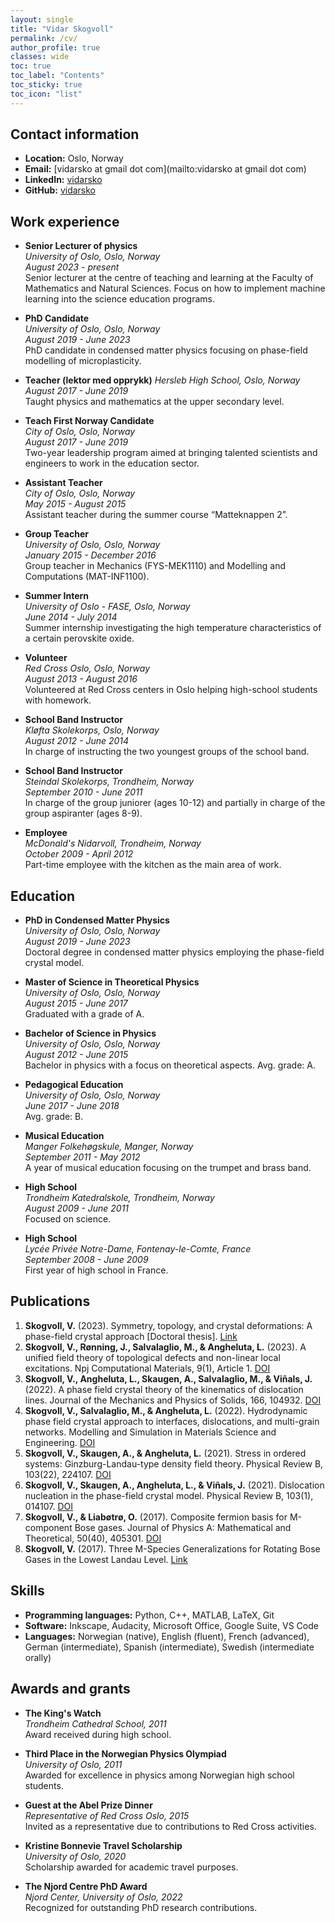 ```yaml
---
layout: single
title: "Vidar Skogvoll"
permalink: /cv/
author_profile: true
classes: wide
toc: true
toc_label: "Contents"
toc_sticky: true
toc_icon: "list"
---
```


## Contact information

- **Location:** Oslo, Norway
- **Email:** [vidarsko at gmail dot com](mailto:vidarsko at gmail dot com)
- **LinkedIn:** [vidarsko](https://www.linkedin.com/in/vidarsko/)
- **GitHub:** [vidarsko](https://github.com/vidarsko)

## Work experience

- **Senior Lecturer of physics**  
  *University of Oslo, Oslo, Norway*  
  *August 2023 - present*  
  Senior lecturer at the centre of teaching and learning at the Faculty of Mathematics and Natural Sciences.
  Focus on how to implement machine learning into the science education programs.

- **PhD Candidate**  
  *University of Oslo, Oslo, Norway*  
  *August 2019 - June 2023*  
  PhD candidate in condensed matter physics focusing on phase-field modelling of microplasticity.

- **Teacher (lektor med opprykk)**
  *Hersleb High School, Oslo, Norway*
  *August 2017 - June 2019*  
  Taught physics and mathematics at the upper secondary level.

- **Teach First Norway Candidate**  
  *City of Oslo, Oslo, Norway*  
  *August 2017 - June 2019*  
  Two-year leadership program aimed at bringing talented scientists and engineers to work in the education sector.

- **Assistant Teacher**  
  *City of Oslo, Oslo, Norway*  
  *May 2015 - August 2015*  
  Assistant teacher during the summer course “Matteknappen 2”.

- **Group Teacher**  
  *University of Oslo, Oslo, Norway*  
  *January 2015 - December 2016*  
  Group teacher in Mechanics (FYS-MEK1110) and Modelling and Computations (MAT-INF1100).

- **Summer Intern**  
  *University of Oslo - FASE, Oslo, Norway*  
  *June 2014 - July 2014*  
  Summer internship investigating the high temperature characteristics of a certain perovskite oxide.

- **Volunteer**  
  *Red Cross Oslo, Oslo, Norway*  
  *August 2013 - August 2016*  
  Volunteered at Red Cross centers in Oslo helping high-school students with homework.

- **School Band Instructor**  
  *Kløfta Skolekorps, Oslo, Norway*  
  *August 2012 - June 2014*  
  In charge of instructing the two youngest groups of the school band.

- **School Band Instructor**  
  *Steindal Skolekorps, Trondheim, Norway*  
  *September 2010 - June 2011*  
  In charge of the group juniorer (ages 10-12) and partially in charge of the group aspiranter (ages 8-9).

- **Employee**  
  *McDonald's Nidarvoll, Trondheim, Norway*  
  *October 2009 - April 2012*  
  Part-time employee with the kitchen as the main area of work.

## Education

- **PhD in Condensed Matter Physics**  
  *University of Oslo, Oslo, Norway*  
  *August 2019 - June 2023*  
  Doctoral degree in condensed matter physics employing the phase-field crystal model.

- **Master of Science in Theoretical Physics**  
  *University of Oslo, Oslo, Norway*  
  *August 2015 - June 2017*  
  Graduated with a grade of A.

- **Bachelor of Science in Physics**  
  *University of Oslo, Oslo, Norway*  
  *August 2012 - June 2015*  
  Bachelor in physics with a focus on theoretical aspects. Avg. grade: A.

- **Pedagogical Education**  
  *University of Oslo, Oslo, Norway*  
  *June 2017 - June 2018*  
  Avg. grade: B.

- **Musical Education**  
  *Manger Folkehøgskule, Manger, Norway*  
  *September 2011 - May 2012*  
  A year of musical education focusing on the trumpet and brass band.

- **High School**  
  *Trondheim Katedralskole, Trondheim, Norway*  
  *August 2009 - June 2011*  
  Focused on science.

- **High School**  
  *Lycée Privée Notre-Dame, Fontenay-le-Comte, France*  
  *September 2008 - June 2009*  
  First year of high school in France.


## Publications

1. **Skogvoll, V.** (2023). Symmetry, topology, and crystal deformations: A phase-field crystal approach [Doctoral thesis]. [Link](https://www.duo.uio.no/handle/10852/102731)
2. **Skogvoll, V., Rønning, J., Salvalaglio, M., & Angheluta, L.** (2023). A unified field theory of topological defects and non-linear local excitations. Npj Computational Materials, 9(1), Article 1. [DOI](https://doi.org/10.1038/s41524-023-01077-6)
3. **Skogvoll, V., Angheluta, L., Skaugen, A., Salvalaglio, M., & Viñals, J.** (2022). A phase field crystal theory of the kinematics of dislocation lines. Journal of the Mechanics and Physics of Solids, 166, 104932. [DOI](https://doi.org/10.1016/j.jmps.2022.104932)
4. **Skogvoll, V., Salvalaglio, M., & Angheluta, L.** (2022). Hydrodynamic phase field crystal approach to interfaces, dislocations, and multi-grain networks. Modelling and Simulation in Materials Science and Engineering. [DOI](https://doi.org/10.1088/1361-651X/ac9493)
5. **Skogvoll, V., Skaugen, A., & Angheluta, L.** (2021). Stress in ordered systems: Ginzburg-Landau-type density field theory. Physical Review B, 103(22), 224107. [DOI](https://doi.org/10.1103/PhysRevB.103.224107)
6. **Skogvoll, V., Skaugen, A., Angheluta, L., & Viñals, J.** (2021). Dislocation nucleation in the phase-field crystal model. Physical Review B, 103(1), 014107. [DOI](https://doi.org/10.1103/PhysRevB.103.014107)
7. **Skogvoll, V., & Liabøtrø, O.** (2017). Composite fermion basis for M-component Bose gases. Journal of Physics A: Mathematical and Theoretical, 50(40), 405301. [DOI](https://doi.org/10.1088/1751-8121/aa85f7)
8. **Skogvoll, V.** (2017). Three M-Species Generalizations for Rotating Bose Gases in the Lowest Landau Level. [Link](https://www.duo.uio.no/handle/10852/57548)



## Skills

- **Programming languages:** Python, C++, MATLAB, LaTeX, Git
- **Software:** Inkscape, Audacity, Microsoft Office, Google Suite, VS Code
- **Languages:** Norwegian (native), English (fluent), French (advanced), German (intermediate), Spanish (intermediate), Swedish (intermediate orally)


## Awards and grants

- **The King's Watch**  
  *Trondheim Cathedral School, 2011*  
  Award received during high school.

- **Third Place in the Norwegian Physics Olympiad**  
  *University of Oslo, 2011*  
  Awarded for excellence in physics among Norwegian high school students.

- **Guest at the Abel Prize Dinner**  
  *Representative of Red Cross Oslo, 2015*  
  Invited as a representative due to contributions to Red Cross activities.

- **Kristine Bonnevie Travel Scholarship**  
  *University of Oslo, 2020*  
  Scholarship awarded for academic travel purposes.

- **The Njord Centre PhD Award**  
  *Njord Center, University of Oslo, 2022*  
  Recognized for outstanding PhD research contributions.

